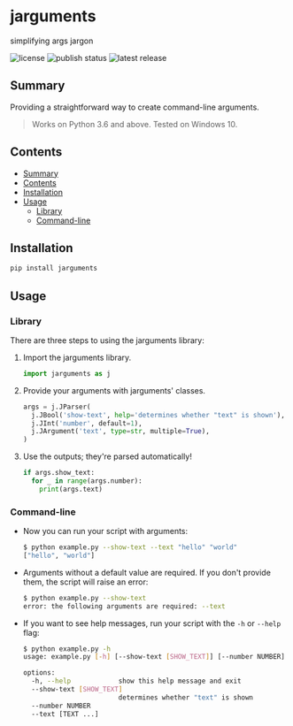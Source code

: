 <!-- omit from toc -->
# jarguments

simplifying args jargon

![[license](LICENSE)](https://img.shields.io/github/license/silvncr/jarguments)
![[publish status](https://github.com/silvncr/jarguments/actions/workflows/python-publish.yml)](https://img.shields.io/github/actions/workflow/status/silvncr/jarguments/python-publish.yml)
![[latest release](https://github.com/silvncr/jarguments/releases/latest)](https://img.shields.io/github/v/release/silvncr/jarguments)

## Summary

Providing a straightforward way to create command-line arguments.

> Works on Python 3.6 and above. Tested on Windows 10.

## Contents

- [Summary](#summary)
- [Contents](#contents)
- [Installation](#installation)
- [Usage](#usage)
  - [Library](#library)
  - [Command-line](#command-line)

## Installation

```sh
pip install jarguments
```

## Usage

### Library

There are three steps to using the jarguments library:

1. Import the jarguments library.

    ```py
    import jarguments as j
    ```

2. Provide your arguments with jarguments' classes.

    ```py
    args = j.JParser(
      j.JBool('show-text', help='determines whether "text" is shown'),
      j.JInt('number', default=1),
      j.JArgument('text', type=str, multiple=True),
    )
    ```

3. Use the outputs; they're parsed automatically!

    ```py
    if args.show_text:
      for _ in range(args.number):
        print(args.text)
    ```

### Command-line

- Now you can run your script with arguments:

    ```sh
    $ python example.py --show-text --text "hello" "world"
    ["hello", "world"]
    ```

- Arguments without a default value are required. If you don't provide them, the script will raise an error:

    ```sh
    $ python example.py --show-text
    error: the following arguments are required: --text
    ```

- If you want to see help messages, run your script with the `-h` or `--help` flag:

    ```sh
    $ python example.py -h
    usage: example.py [-h] [--show-text [SHOW_TEXT]] [--number NUMBER] --text [TEXT ...]

    options:
      -h, --help            show this help message and exit
      --show-text [SHOW_TEXT]
                            determines whether "text" is shown
      --number NUMBER
      --text [TEXT ...]
    ```
